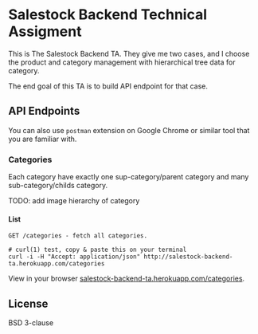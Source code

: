 # Salestock Backend Technical Assigment
This is The Salestock Backend TA. They give me two cases, and I choose the product and category management with hierarchical tree data for category. 

The end goal of this TA is to build API endpoint for that case.

## API Endpoints

You can also use `postman` extension on Google Chrome or similar tool that you are familiar with.

### Categories
Each category have exactly one sup-category/parent category and many sub-category/childs category.

TODO: add image hierarchy of category

#### List

```
GET /categories - fetch all categories.

# curl(1) test, copy & paste this on your terminal
curl -i -H "Accept: application/json" http://salestock-backend-ta.herokuapp.com/categories
``` 
View in your browser [salestock-backend-ta.herokuapp.com/categories](http://salestock-backend-ta.herokuapp.com/categories).

## License
BSD 3-clause
